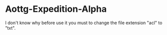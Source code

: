 # Aottg-Expedition-Alpha

I don't know why before use it you must to change the file extension "acl" to "txt".

